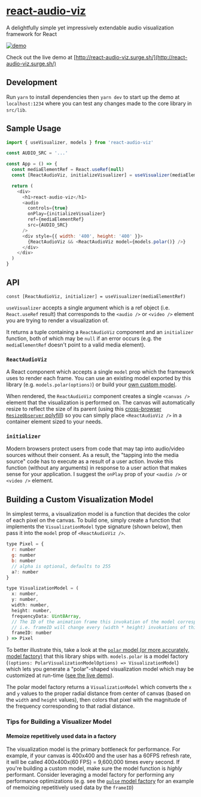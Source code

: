 # [react-audio-viz](http://react-audio-viz.surge.sh)

A delightfully simple yet impressively extendable audio visualization framework for React

[![demo](demo.gif)](http://react-audio-viz.surge.sh/)

Check out the live demo at [http://react-audio-viz.surge.sh/](http://react-audio-viz.surge.sh/)

## Development

Run `yarn` to install dependencies then `yarn dev` to start up the demo at `localhost:1234` where you can test any changes made to the core library in `src/lib`.

## Sample Usage

```js
import { useVisualizer, models } from 'react-audio-viz'

const AUDIO_SRC = '...'

const App = () => {
  const mediaElementRef = React.useRef(null)
  const [ReactAudioViz, initializeVisualizer] = useVisualizer(mediaElementRef)

  return (
    <div>
      <h1>react-audio-viz</h1>
      <audio
        controls={true}
        onPlay={initializeVisualizer}
        ref={mediaElementRef}
        src={AUDIO_SRC}
      />
      <div style={{ width: '400', height: '400' }}>
        {ReactAudioViz && <ReactAudioViz model={models.polar()} />}
      </div>
    </div>
  )
}
```

## API

`const [ReactAudioViz, initializer] = useVisualizer(mediaElementRef)`

`useVisualizer` accepts a single argument which is a ref object (i.e. `React.useRef` result) that corresponds to the `<audio />` or `<video />` element you are trying to render a visualization of.

It returns a tuple containing a `ReactAudioViz` component and an `initializer` function, both of which may be `null` if an error occurs (e.g. the `mediaElementRef` doesn't point to a valid media element).

### `ReactAudioViz`

A React component which accepts a single `model` prop which the framework uses to render each frame. You can use an existing model exported by this library (e.g. `models.polar(options)`) or build your [own custom model](#building-a-custom-visualization-model).

When rendered, the `ReactAudioViz` component creates a single `<canvas />` element that the visualization is performed on. The canvas will automatically resize to reflect the size of its parent (using this [cross-browser `ResizeObserver` polyfill](https://github.com/que-etc/resize-observer-polyfill)) so you can simply place `<ReactAudioViz />` in a container element sized to your needs.

### `initializer`

Modern browsers protect users from code that may tap into audio/video sources without their consent. As a result, the "tapping into the media source" code has to execute as a result of a user action. Invoke this function (without any arguments) in response to a user action that makes sense for your application. I suggest the `onPlay` prop of your `<audio />` or `<video />` element.

## Building a Custom Visualization Model

In simplest terms, a visualization model is a function that decides the color of each pixel on the canvas. To build one, simply create a function that implements the `VisualizationModel` type signature (shown below), then pass it into the `model` prop of `<ReactAudioViz />`.

```jsx
type Pixel = {
  r: number
  g: number
  b: number
  // alpha is optional, defaults to 255
  a?: number
}

type VisualizationModel = (
  x: number,
  y: number,
  width: number,
  height: number,
  frequencyData: Uint8Array,
  // The ID of the animation frame this invokation of the model corresponds to
  // i.e. frameID will change every (width * height) invokations of this function
  frameID: number
) => Pixel
```

To better illustrate this, take a look at the [`polar` model (or more accurately, model factory)](https://github.com/bibekg/react-audio-viz/blob/master/src/lib/models/polar.ts) that this library ships with. `models.polar` is a model factory (`(options: PolarVisualizationModelOptions) => VisualizationModel`) which lets you generate a "polar"-shaped visualization model which may be customized at run-time ([see the live demo](http://react-audio-viz.surge.sh)).

The polar model factory returns a `VisualizationModel` which converts the `x` and `y` values to the proper radial distance from center of canvas (based on the `width` and `height` values), then colors that pixel with the magnitude of the frequency corresponding to that radial distance.

### Tips for Building a Visualizer Model

#### Memoize repetitively used data in a factory

The visualization model is the primary bottleneck for performance. For example, if your canvas is 400x400 and the user has a 60FPS refresh rate, it will be called 400x400x(60 FPS) = 9,600,000 times every second. If you're building a custom model, make sure the model function is _highly_ performant. Consider leveraging a model factory for performing any performance optimizations (e.g. see the [`pulse` model factory](https://github.com/bibekg/react-audio-viz/blob/master/src/lib/models/pulse.ts) for an example of memoizing repetitively used data by the `frameID`)
